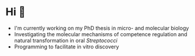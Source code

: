# Hi 👋

* I'm currently working on my PhD thesis in micro- and molecular biology
* Investigating the molecular mechanisms of competence regulation and natural transformation in oral _Streptococci_
* Programming to facilitate in vitro discovery
